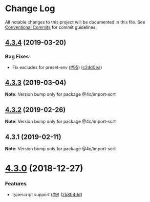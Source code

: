 # Change Log

All notable changes to this project will be documented in this file.
See [Conventional Commits](https://conventionalcommits.org) for commit guidelines.

## [4.3.4](https://github.com/4Catalyzer/javascript/compare/@4c/import-sort@4.3.3...@4c/import-sort@4.3.4) (2019-03-20)


### Bug Fixes

* Fix excludes for preset-env ([#95](https://github.com/4Catalyzer/javascript/issues/95)) ([c2dd0ea](https://github.com/4Catalyzer/javascript/commit/c2dd0ea))





## [4.3.3](https://github.com/4Catalyzer/javascript/compare/@4c/import-sort@4.3.2...@4c/import-sort@4.3.3) (2019-03-04)

**Note:** Version bump only for package @4c/import-sort





## [4.3.2](https://github.com/4Catalyzer/javascript/compare/@4c/import-sort@4.3.1...@4c/import-sort@4.3.2) (2019-02-26)

**Note:** Version bump only for package @4c/import-sort





## 4.3.1 (2019-02-11)

**Note:** Version bump only for package @4c/import-sort





# [4.3.0](https://github.com/4Catalyzer/import-sort-style-4catalyzer/compare/v4.2.0...v4.3.0) (2018-12-27)


### Features

* typescript support ([#9](https://github.com/4Catalyzer/import-sort-style-4catalyzer/issues/9)) ([2b8b4dd](https://github.com/4Catalyzer/import-sort-style-4catalyzer/commit/2b8b4dd))
